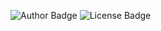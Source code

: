 ![Author Badge](https://img.shields.io/badge/Author-Benoit%20Dehapiot-green?color=rgb(149%2C157%2C165)&labelColor=rgb(50%2C60%2C65))
![License Badge](https://img.shields.io/badge/License-GNU%20General%20Public%20License%20v3.0-green?&color=rgb(149%2C157%2C165)&labelColor=rgb(50%2C60%2C65)) 
